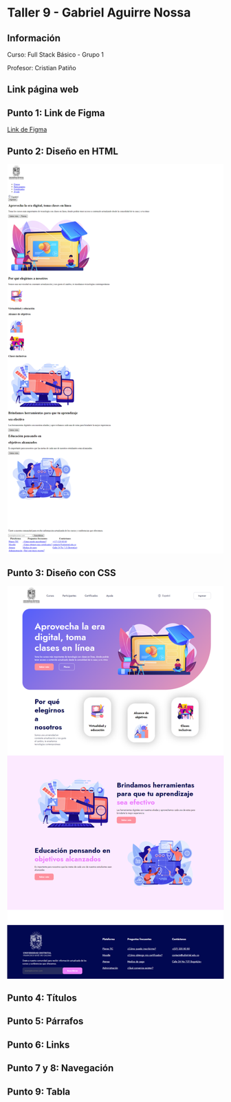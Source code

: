 <h1>Taller 9 - Gabriel Aguirre Nossa</h1>

<h2>Información</h2>
<p>Curso: Full Stack Básico - Grupo 1</p>
<p>Profesor: Cristian Patiño</p>

<h2>Link página web</h2>


<h2>Punto 1: Link de Figma</h2>
<a href="https://www.figma.com/file/8H88UKvKIUAk0Bnzm4hc7e/Gabriel-Aguirre-Nossa?type=design&node-id=0%3A1&mode=design&t=nCamfdtU2Nl5HlKk-1">Link de Figma</a>

<h2>Punto 2: Diseño en HTML</h2>
<img src="./public/images/punto-2.png" alt="punto 2">

<h2>Punto 3: Diseño con CSS</h2>
<img src="./public/images/punto-3.png" alt="punto 2">

<h2>Punto 4: Títulos</h2>

<h2>Punto 5: Párrafos</h2>

<h2>Punto 6: Links</h2>

<h2>Punto 7 y 8: Navegación</h2>

<h2>Punto 9: Tabla</h2>